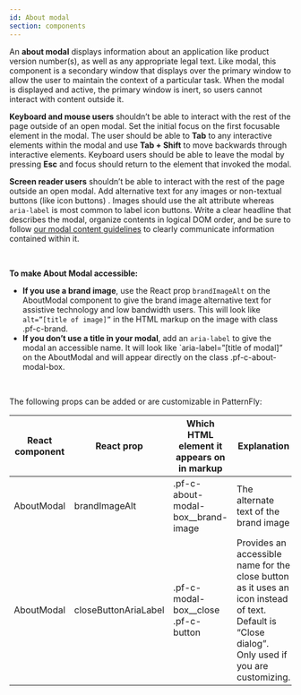 ```yaml
---
id: About modal
section: components
---
```


An **about modal** displays information about an application like product version number(s), as well as any appropriate legal text. Like modal, this component is a secondary window that displays over the primary window to allow the user to maintain the context of a particular task. When the modal is displayed and active, the primary window is inert, so users cannot interact with content outside it.

**Keyboard and mouse users** shouldn’t be able to interact with the rest of the page outside of an open modal. Set the initial focus on the first focusable element in the modal. The user should be able to **Tab** to any interactive elements within the modal and use **Tab + Shift** to move backwards through interactive elements. Keyboard users should be able to leave the modal by pressing **Esc** and focus should return to the element that invoked the modal. 

**Screen reader users** shouldn’t be able to interact with the rest of the page outside an open modal. Add alternative text for any images or non-textual buttons (like icon buttons) . Images should use the alt attribute whereas `aria-label` is most common to label icon buttons. Write a clear headline that describes the modal, organize contents in logical DOM order, and be sure to follow [our modal content guidelines](https://www.patternfly.org/v4/components/modal/design-guidelines/) to clearly communicate information contained within it.

<br/>

**To make About Modal accessible:**
- **If you use a brand image**, use the React prop `brandImageAlt` on the AboutModal component to give the brand image alternative text for assistive technology and low bandwidth users. This will look like `alt=”[title of image]”` in the HTML markup on the image with class .pf-c-brand. 
- **If you don’t use a title in your modal**, add an `aria-label` to give the modal an accessible name. It will look like `aria-label=”[title of modal]” on the AboutModal and will appear directly on the class .pf-c-about-modal-box. 

<br/>

The following props can be added or are customizable in PatternFly:

| React component| React prop | Which HTML element it appears on in markup | Explanation | 
|---|---|---|---|
| AboutModal | brandImageAlt | .pf-c-about-modal-box__brand-image | The alternate text of the brand image |
| AboutModal | closeButtonAriaLabel | .pf-c-modal-box__close .pf-c-button  | Provides an accessible name for the close button as it uses an icon instead of text. Default is “Close dialog”. Only used if you are customizing. |




